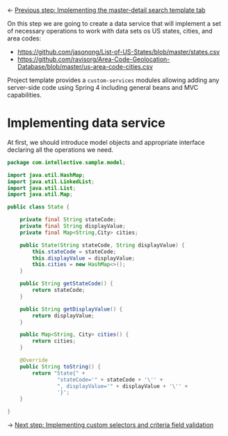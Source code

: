 &larr; [Previous step: Implementing the master-detail search template tab](./step3-implementing-master-detail.md)

On this step we are going to create a data service that will implement a set of necessary operations to work with
data sets os US states, cities, and area codes:
  * https://github.com/jasonong/List-of-US-States/blob/master/states.csv
  * https://github.com/ravisorg/Area-Code-Geolocation-Database/blob/master/us-area-code-cities.csv

Project template provides a `custom-services` modules allowing adding any server-side code using Spring 4 including
general beans and MVC capabilities. 

# Implementing data service
At first, we should introduce model objects and appropriate interface declaring all the operations we need.

```java
package com.intellective.sample.model;

import java.util.HashMap;
import java.util.LinkedList;
import java.util.List;
import java.util.Map;

public class State {

    private final String stateCode;
    private final String displayValue;
    private final Map<String,City> cities;

    public State(String stateCode, String displayValue) {
        this.stateCode = stateCode;
        this.displayValue = displayValue;
        this.cities = new HashMap<>();
    }

    public String getStateCode() {
        return stateCode;
    }

    public String getDisplayValue() {
        return displayValue;
    }

    public Map<String, City> cities() {
        return cities;
    }

    @Override
    public String toString() {
        return "State{" +
                "stateCode='" + stateCode + '\'' +
                ", displayValue='" + displayValue + '\'' +
                '}';
    }

}
```

&rarr; [Next step: Implementing custom selectors and criteria field validation](./step5-selectors-and-validation.md)